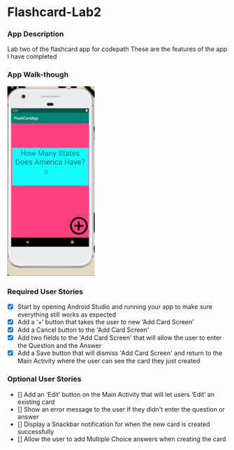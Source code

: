# Flashcard-Lab2
### App Description
Lab two of the flashcard app for codepath
These are the features of the app I have completed
### App Walk-though
<img src="flashcard-appLab2.gif" width=200><br>
### Required User Stories
- [X] Start by opening Android Studio and running your app to make sure everything still works as expected
- [X] Add a ‘+’ button that takes the user to new ‘Add Card Screen’
- [X] Add a Cancel button to the 'Add Card Screen'
- [X] Add two fields to the 'Add Card Screen' that will allow the user to enter the Question and the Answer
- [X]  Add a Save button that will dismiss 'Add Card Screen' and return to the Main Activity where the user can see the card they just created
### Optional User Stories
- [] Add an ‘Edit’ button on the Main Activity that will let users ‘Edit’ an existing card
- [] Show an error message to the user if they didn't enter the question or answer
- [] Display a Snackbar notification for when the new card is created successfully
- [] Allow the user to add Multiple Choice answers when creating the card
